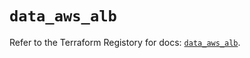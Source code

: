 # `data_aws_alb`

Refer to the Terraform Registory for docs: [`data_aws_alb`](https://registry.terraform.io/providers/hashicorp/aws/5.12.0/docs/data-sources/alb).
